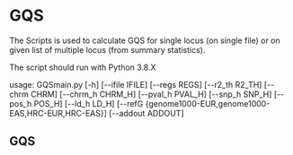 # GQS
The Scripts is used to calculate GQS for single locus (on single file) or on given list of multiple locus (from summary statistics). 

The script should run with Python 3.8.X

usage: GQSmain.py [-h] [--ifile IFILE] [--regs REGS] [--r2_th R2_TH] [--chrm CHRM] [--chrm_h CHRM_H] [--pval_h PVAL_H] [--snp_h SNP_H] [--pos_h POS_H] [--ld_h LD_H]
                  [--refG {genome1000-EUR,genome1000-EAS,HRC-EUR,HRC-EAS}] [--addout ADDOUT]
                 
## GQS  
